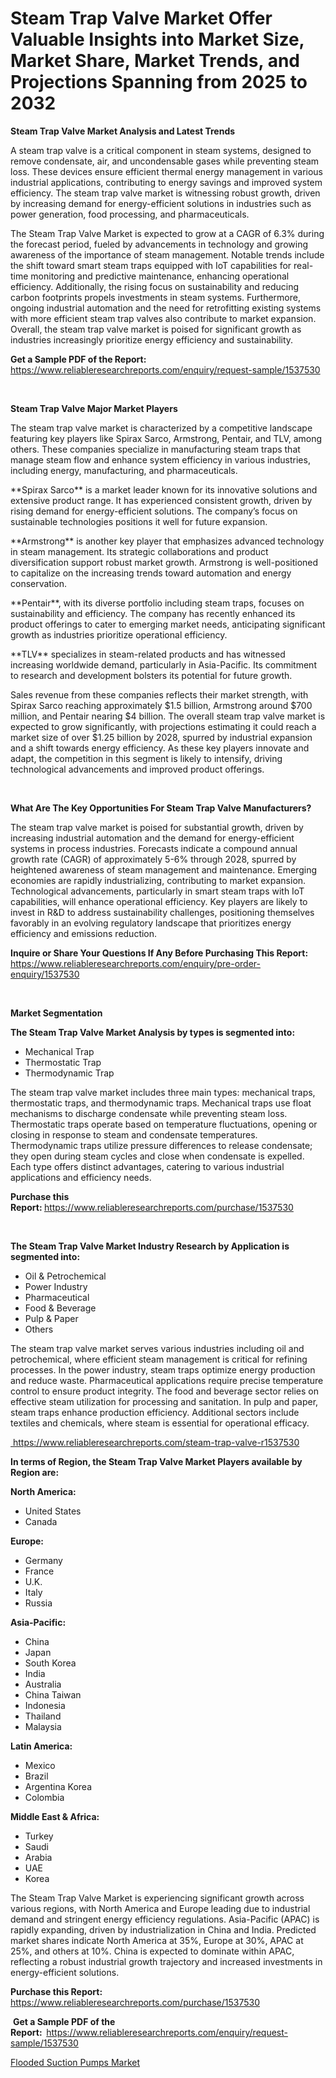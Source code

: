 <p><h1>Steam Trap Valve Market Offer Valuable Insights into Market Size, Market Share, Market Trends, and Projections Spanning from 2025 to 2032</h1></p><p><strong>Steam Trap Valve Market Analysis and Latest Trends</strong></p>
<p><p>A steam trap valve is a critical component in steam systems, designed to remove condensate, air, and uncondensable gases while preventing steam loss. These devices ensure efficient thermal energy management in various industrial applications, contributing to energy savings and improved system efficiency. The steam trap valve market is witnessing robust growth, driven by increasing demand for energy-efficient solutions in industries such as power generation, food processing, and pharmaceuticals. </p><p>The Steam Trap Valve Market is expected to grow at a CAGR of 6.3% during the forecast period, fueled by advancements in technology and growing awareness of the importance of steam management. Notable trends include the shift toward smart steam traps equipped with IoT capabilities for real-time monitoring and predictive maintenance, enhancing operational efficiency. Additionally, the rising focus on sustainability and reducing carbon footprints propels investments in steam systems. Furthermore, ongoing industrial automation and the need for retrofitting existing systems with more efficient steam trap valves also contribute to market expansion. Overall, the steam trap valve market is poised for significant growth as industries increasingly prioritize energy efficiency and sustainability.</p></p>
<p><strong>Get a Sample PDF of the Report:&nbsp;</strong> <a href="https://www.reliableresearchreports.com/enquiry/request-sample/1537530?utm_campaign=2455&utm_medium=2&utm_source=Github&utm_content=ia&utm_term=20022025&utm_id=steam-trap-valve">https://www.reliableresearchreports.com/enquiry/request-sample/1537530</a></p>
<p>&nbsp;</p>
<p><strong>Steam Trap Valve Major Market Players</strong></p>
<p><p>The steam trap valve market is characterized by a competitive landscape featuring key players like Spirax Sarco, Armstrong, Pentair, and TLV, among others. These companies specialize in manufacturing steam traps that manage steam flow and enhance system efficiency in various industries, including energy, manufacturing, and pharmaceuticals.</p><p>**Spirax Sarco** is a market leader known for its innovative solutions and extensive product range. It has experienced consistent growth, driven by rising demand for energy-efficient solutions. The company’s focus on sustainable technologies positions it well for future expansion.</p><p>**Armstrong** is another key player that emphasizes advanced technology in steam management. Its strategic collaborations and product diversification support robust market growth. Armstrong is well-positioned to capitalize on the increasing trends toward automation and energy conservation.</p><p>**Pentair**, with its diverse portfolio including steam traps, focuses on sustainability and efficiency. The company has recently enhanced its product offerings to cater to emerging market needs, anticipating significant growth as industries prioritize operational efficiency.</p><p>**TLV** specializes in steam-related products and has witnessed increasing worldwide demand, particularly in Asia-Pacific. Its commitment to research and development bolsters its potential for future growth.</p><p>Sales revenue from these companies reflects their market strength, with Spirax Sarco reaching approximately $1.5 billion, Armstrong around $700 million, and Pentair nearing $4 billion. The overall steam trap valve market is expected to grow significantly, with projections estimating it could reach a market size of over $1.25 billion by 2028, spurred by industrial expansion and a shift towards energy efficiency. As these key players innovate and adapt, the competition in this segment is likely to intensify, driving technological advancements and improved product offerings.</p></p>
<p>&nbsp;</p>
<p><strong>What Are The Key Opportunities For Steam Trap Valve Manufacturers?</strong></p>
<p><p>The steam trap valve market is poised for substantial growth, driven by increasing industrial automation and the demand for energy-efficient systems in process industries. Forecasts indicate a compound annual growth rate (CAGR) of approximately 5-6% through 2028, spurred by heightened awareness of steam management and maintenance. Emerging economies are rapidly industrializing, contributing to market expansion. Technological advancements, particularly in smart steam traps with IoT capabilities, will enhance operational efficiency. Key players are likely to invest in R&D to address sustainability challenges, positioning themselves favorably in an evolving regulatory landscape that prioritizes energy efficiency and emissions reduction.</p></p>
<p><strong>Inquire or Share Your Questions If Any Before Purchasing This Report:</strong> <a href="https://www.reliableresearchreports.com/enquiry/pre-order-enquiry/1537530?utm_campaign=2455&utm_medium=2&utm_source=Github&utm_content=ia&utm_term=20022025&utm_id=steam-trap-valve">https://www.reliableresearchreports.com/enquiry/pre-order-enquiry/1537530</a></p>
<p>&nbsp;</p>
<p><strong>Market Segmentation</strong></p>
<p><strong>The Steam Trap Valve Market Analysis by types is segmented into:</strong></p>
<p><ul><li>Mechanical Trap</li><li>Thermostatic Trap</li><li>Thermodynamic Trap</li></ul></p>
<p><p>The steam trap valve market includes three main types: mechanical traps, thermostatic traps, and thermodynamic traps. Mechanical traps use float mechanisms to discharge condensate while preventing steam loss. Thermostatic traps operate based on temperature fluctuations, opening or closing in response to steam and condensate temperatures. Thermodynamic traps utilize pressure differences to release condensate; they open during steam cycles and close when condensate is expelled. Each type offers distinct advantages, catering to various industrial applications and efficiency needs.</p></p>
<p><strong>Purchase this Report:&nbsp;</strong><a href="https://www.reliableresearchreports.com/purchase/1537530?utm_campaign=2455&utm_medium=2&utm_source=Github&utm_content=ia&utm_term=20022025&utm_id=steam-trap-valve">https://www.reliableresearchreports.com/purchase/1537530</a></p>
<p>&nbsp;</p>
<p><strong>The Steam Trap Valve Market Industry Research by Application is segmented into:</strong></p>
<p><ul><li>Oil & Petrochemical</li><li>Power Industry</li><li>Pharmaceutical</li><li>Food & Beverage</li><li>Pulp & Paper</li><li>Others</li></ul></p>
<p><p>The steam trap valve market serves various industries including oil and petrochemical, where efficient steam management is critical for refining processes. In the power industry, steam traps optimize energy production and reduce waste. Pharmaceutical applications require precise temperature control to ensure product integrity. The food and beverage sector relies on effective steam utilization for processing and sanitation. In pulp and paper, steam traps enhance production efficiency. Additional sectors include textiles and chemicals, where steam is essential for operational efficacy.</p></p>
<p><a href="https://www.reliableresearchreports.com/steam-trap-valve-r1537530?utm_campaign=2455&utm_medium=2&utm_source=Github&utm_content=ia&utm_term=20022025&utm_id=steam-trap-valve">&nbsp;https://www.reliableresearchreports.com/steam-trap-valve-r1537530</a></p>
<p><strong>In terms of Region, the Steam Trap Valve Market Players available by Region are:</strong></p>
<p>
    <p> <strong> North America: </strong>
        <ul>
            <li>United States</li>
            <li>Canada</li>
        </ul>
        </p> 
    <p> <strong> Europe: </strong>
        <ul>
            <li>Germany</li>
            <li>France</li>
            <li>U.K.</li>
            <li>Italy</li>
            <li>Russia</li>
        </ul>
        </p> 
    <p> <strong> Asia-Pacific: </strong>
        <ul>
            <li>China</li>
            <li>Japan</li>
            <li>South Korea</li>
            <li>India</li>
            <li>Australia</li>
            <li>China Taiwan</li>
            <li>Indonesia</li>
            <li>Thailand</li>
            <li>Malaysia</li>
        </ul>
        </p> 
    <p> <strong> Latin America: </strong>
        <ul>
            <li>Mexico</li>
            <li>Brazil</li>
            <li>Argentina Korea</li>
            <li>Colombia</li>
        </ul>
        </p> 
    <p> <strong> Middle East & Africa: </strong>
        <ul>
            <li>Turkey</li>
            <li>Saudi</li>
            <li>Arabia</li>
            <li>UAE</li>
            <li>Korea</li>
        </ul>
    </p>
    </p>
<p><p>The Steam Trap Valve Market is experiencing significant growth across various regions, with North America and Europe leading due to industrial demand and stringent energy efficiency regulations. Asia-Pacific (APAC) is rapidly expanding, driven by industrialization in China and India. Predicted market shares indicate North America at 35%, Europe at 30%, APAC at 25%, and others at 10%. China is expected to dominate within APAC, reflecting a robust industrial growth trajectory and increased investments in energy-efficient solutions.</p></p>
<p><strong>Purchase this Report: </strong><a href="https://www.reliableresearchreports.com/purchase/1537530?utm_campaign=2455&utm_medium=2&utm_source=Github&utm_content=ia&utm_term=20022025&utm_id=steam-trap-valve">https://www.reliableresearchreports.com/purchase/1537530</a></p>
<p>&nbsp;<strong>Get a Sample PDF of the Report:&nbsp;&nbsp;</strong><a href="https://www.reliableresearchreports.com/enquiry/request-sample/1537530?utm_campaign=2455&utm_medium=2&utm_source=Github&utm_content=ia&utm_term=20022025&utm_id=steam-trap-valve">https://www.reliableresearchreports.com/enquiry/request-sample/1537530</a></p>
<p><strong></strong></p>
<p><p><a href="https://github.com/AlisaRowe24/Market-Research-Report-List-1/blob/main/flooded-suction-pumps-market.md?utm_campaign=2455&utm_medium=2&utm_source=Github&utm_content=ia&utm_term=20022025&utm_id=steam-trap-valve">Flooded Suction Pumps Market</a></p></p>